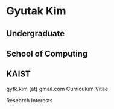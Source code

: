 # Gyutak Kim

## Undergraduate
## School of Computing
## KAIST

gytk.kim (at) gmail.com
Curriculum Vitae

Research Interests


